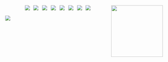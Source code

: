###


<img align='right' src="https://github-readme-stats.vercel.app/api?username=MythologyJH" height="165">

<p align="center">
<img src="https://img.shields.io/badge/flutter-ffffff?style=flat-square&logo=flutter&logoColor=blue"/></a> &nbsp
<img src="https://img.shields.io/badge/dart-ffffff?style=flat-square&logo=dart&logoColor=blue"/></a> &nbsp
<img src="https://img.shields.io/badge/python-ffffff?style=flat-square&logo=python&logoColor=blue"/></a> &nbsp
<img src="https://img.shields.io/badge/Node.js-ffffff?style=flat-square&logo=Node.js&logoColor=green"/></a> &nbsp
<img src="https://img.shields.io/badge/JavaScript-ffffff?style=flat-square&logo=JavaScript&logoColor=yellow"/></a> &nbsp
<img src="https://img.shields.io/badge/Amazon AWS-ffffff?style=flat-square&logo=Amazon AWS&logoColor=orange"/></a> &nbsp
<img src="https://img.shields.io/badge/Linux-ffffff?style=flat-square&logo=Linux&logoColor=black"/></a> &nbsp
<img src="https://img.shields.io/badge/Firebase-ffffff?style=flat-square&logo=Firebase&logoColor=orange"/></a>
</p>

<a href="https://hits.seeyoufarm.com"><img src="https://hits.seeyoufarm.com/api/count/incr/badge.svg?url=https%3A%2F%2Fgithub.com%2Fmythologyjh%2Fhit-counter&count_bg=%23B8B8DF&title_bg=%23C0C0C0&icon=github.svg&icon_color=%23FFFFFF&title=hits&edge_flat=false"/></a>
